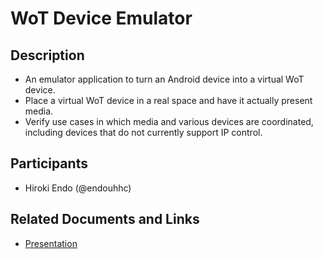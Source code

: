 # WoT Device Emulator

## Description

* An emulator application to turn an Android device into a virtual WoT device.
* Place a virtual WoT device in a real space and have it actually present media.
* Verify use cases in which media and various devices are coordinated, including devices that do not currently support IP control.

## Participants

* Hiroki Endo (@endouhhc)

## Related Documents and Links

* [Presentation](https://github.com/w3c/wot/blob/main/PRESENTATIONS/2021-10-online-f2f/2021-10-11-WoT-F2F-OpenDay1-Endo.pdf)
